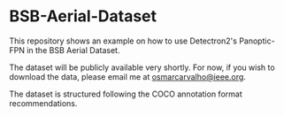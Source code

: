 # BSB-Aerial-Dataset

This repository shows an example on how to use Detectron2's Panoptic-FPN in the BSB Aerial Dataset.

The dataset will be publicly available very shortly. For now, if you wish to download the data, please email me at osmarcarvalho@ieee.org.

The dataset is structured following the COCO annotation format recommendations.
